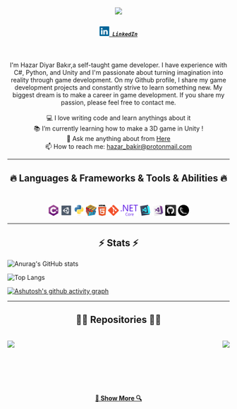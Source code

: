 <h1 align="center">
  <a href="https://git.io/typing-svg">
    <img src="https://readme-typing-svg.herokuapp.com/?lines=Hello,+There!+👋;This+is+Hazar+Bakır....;Nice+to+meet+you!&center=true&size=30">
  </a>
</h1>

<h5 align="center">
  <code><a href="https://www.linkedin.com/in/hazar-bak%C4%B1r-067a9a220/" title="LinkedIn Profile"><img width="22" src="images/linkedin.svg"> LinkedIn</a></code>
</h5>
<br>
<p align="center">
I'm Hazar Diyar Bakır,a self-taught game developer. I have experience with C#, Python, and Unity and I'm passionate about turning imagination into reality through game development. On my Github profile, I share my game development projects and constantly strive to learn something new. My biggest dream is to make a career in game development. If you share my passion, please feel free to contact me.
  <br>
  <br>
  💻 I love writing code and learn anythings about it
  <br>
  📚 I’m currently learning how to make a 3D game in Unity !
  <br>
  💬 Ask me anything about from <a href="https://github.com/HazarBakir/HazarBakir/issues" title="Issues">Here</a>
  <br>
  📫 How to reach me: <a href="mailto: hazar_bakir@protonmail.com">hazar_bakir@protonmail.com</a>
</p>

<hr>
<h2 align="center">🔥 Languages & Frameworks & Tools & Abilities 🔥</h2>
<br>
<p align="center">
  <code><img title="C#" height="25" src="images/cSharp.svg"></code>
  <code><img title="Unity" height="25" src="images/unity3d.svg"></code>
  <code><img title="Python" height="25" src="images/python-original.svg"></code>  
  <code><img title="Problem Solving" height="25" src="images/problemSolving.png"></code>
  <code><img title="HTML5" height="25" src="images/html5.svg"></code>
  <code><img title="Git" height="25" src="images/git-original.svg"></code>
  <code><img title=".NetCore" height="25" src="images/dotnetcore.svg"></code>
  <code><img title="Visual Studio Code" height="25" src="images/vscode.png"></code>
  <code><img title="Microsoft Visual Studio" height="25" src="images/visualstudio.png"></code>
  <code><img title="GitHub" height="25" src="images/github.svg"></code>
  <code><img title="Flask" height="25" src="images/flask.png"></code>
</p>
<hr>

<h2 align="center">⚡ Stats ⚡</h2>

  ![Anurag's GitHub stats](https://github-readme-stats.vercel.app/api?username=anuraghazra&show_icons=true&theme=transparent)

 
   ![Top Langs](https://github-readme-stats.vercel.app/api/top-langs/?username=HazarBakir&hide_progress=true&align="center")

 
 
  [![Ashutosh's github activity graph](https://github-readme-activity-graph.vercel.app/graph?username=HazarBakir&bg_color=dfffef&color=a40000&line=000000&point=a80000&area=true&hide_border=true)](https://github.com/ashutosh00710/github-readme-activity-graph)

<hr>

<h2 align="center">👨‍💻 Repositories 👨‍💻</h2>
<br>
<div width="100%" align="center">
  <a align="left" href="https://github.com/HazarBakir/DontStop" title="DontStop"><img align="left" height="115" src="https://github-readme-stats.vercel.app/api/pin/?username=HazarBakir&repo=DontStop&theme=merko&border_radius=10"></a>
  <a align="left" href="https://github.com/HazarBakir/FlappyBird" title="FlappyBird"><img align="right" height="115" src="https://github-readme-stats.vercel.app/api/pin/?username=HazarBakir&repo=FlappyBird&theme=merko&border_radius=10"></a>
</div>
<br/><br/><br/><br/><br/><br/>
<h4 align="center">
  <a href="https://github.com/HazarBakir?tab=repositories" title="Show Repositories">🔎 Show More 🔍</a>
</h4>


<!--
**HazarBakir/HazarBakir** is a ✨ _special_ ✨ repository because its `README.md` (this file) appears on your GitHub profile.

Here are some ideas to get you started:

- 🔭 I’m currently working on ...
- 🌱 I’m currently learning ...
- 👯 I’m looking to collaborate on ...
- 🤔 I’m looking for help with ...
- 💬 Ask me about ...
- 📫 How to reach me: ...
- 😄 Pronouns: ...
- ⚡ Fun fact: ...


Notes: If you want use this readme, firstly star it please. If you can't align your repositories like this, please change your repository desription to shorter than now. Maybe 4 or 5 word will be good.

![Metrics](https://metrics.lecoq.io/HazarBakir?template=classic&base.header=0&base.activity=0&base.community=0&base.repositories=0&base.metadata=0&achievements=1&achievements.threshold=C&achievements.secrets=true&achievements.limit=0&config.timezone=Europe%2FIstanbul)

-->
